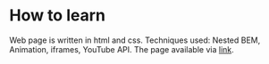 # How to learn
Web page is written in html and css.
Techniques used: Nested BEM, Animation, iframes, YouTube API.
The page available via [link](https://link-url-here.org).
